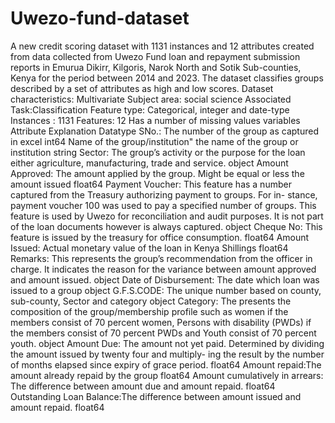 # Uwezo-fund-dataset
A new credit scoring  dataset with 1131 instances and 12 attributes created from data collected from Uwezo Fund loan and repayment submission reports in Emurua Dikirr, Kilgoris, Narok North and Sotik Sub-counties, Kenya for the period between 2014 and 2023. 
The dataset classifies groups described by a set of attributes as high and low scores.
Dataset characteristics: Multivariate
Subject area: social science
Associated Task:Classification
Feature type: Categorical, integer and date-type
Instances : 1131
Features: 12
Has a number of missing values
variables
Attribute	Explanation	Datatype
SNo.:	The number of the group as captured in excel	int64
Name of the group/institution"	the name of the group or institution	string
Sector:	The group’s activity or the purpose for the loan either agriculture, manufacturing, trade and service.	object
Amount Approved:	The amount applied by the group. Might be equal or less the amount issued	float64
Payment Voucher:	This feature has a number captured from the
Treasury authorizing payment to groups. For in- stance, payment voucher 100 was used to pay a specified number of groups. This feature is used by Uwezo for reconciliation and audit purposes. It is not part of the loan documents however is always captured.	object
Cheque No:	This feature is issued by the treasury for office consumption.	float64
Amount Issued:	Actual monetary value of the loan in Kenya
Shillings	float64
Remarks:	This represents the group’s recommendation from the officer in charge. It indicates the reason for the variance between amount approved and amount issued.	object
Date of Disbursement:	The date which loan was issued to a group	object
G.F.S.CODE:	The unique number based on county, sub-county, Sector and category	object
Category:	The presents   the   composition   of   the group/membership profile such as women if the members consist of 70 percent women, Persons with disability (PWDs) if the members consist of 70 percent PWDs and Youth consist of 70 percent youth.	object
Amount Due: The amount not yet paid. Determined by dividing the amount issued by twenty four and multiply- ing the result by the number of months elapsed since expiry of grace period.	float64
Amount repaid:The amount already repaid by the group	float64
Amount cumulatively in arrears:	The difference between amount due and amount repaid.	float64
Outstanding Loan Balance:The difference between amount issued and amount repaid.	float64

